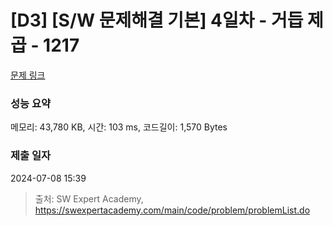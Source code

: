# [D3] [S/W 문제해결 기본] 4일차 - 거듭 제곱 - 1217 

[문제 링크](https://swexpertacademy.com/main/code/problem/problemDetail.do?contestProbId=AV14dUIaAAUCFAYD) 

### 성능 요약

메모리: 43,780 KB, 시간: 103 ms, 코드길이: 1,570 Bytes

### 제출 일자

2024-07-08 15:39



> 출처: SW Expert Academy, https://swexpertacademy.com/main/code/problem/problemList.do
